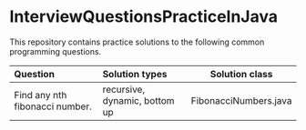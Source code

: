 # InterviewQuestionsPracticeInJava
This repository contains practice solutions to the following common programming questions.

| Question 					   |   Solution types   			  |		Solution class		  |
|:-----------------------------|:---------------------------------|:-------------------------:|
|Find any nth fibonacci number.|  recursive, dynamic, bottom up   |   FibonacciNumbers.java	  |
